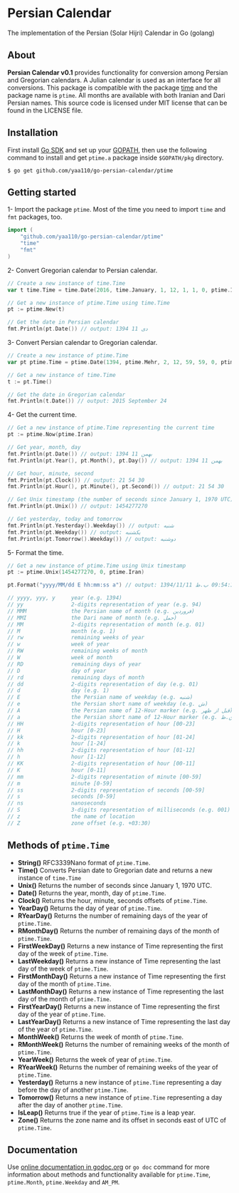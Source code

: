 Persian Calendar
================
The implementation of the Persian (Solar Hijri) Calendar in Go (golang)

## About
**Persian Calendar v0.1** provides functionality for conversion among Persian and Gregorian calendars. A Julian calendar is used as an interface for all conversions. This package is compatible with the package [time](https://golang.org/pkg/time) and the package name is `ptime`. All months are available with both Iranian and Dari Persian names. This source code is licensed under MIT license that can be found in the LICENSE file.

## Installation
First install [Go SDK](https://golang.org/dl) and set up your [GOPATH](http://golang.org/doc/code.html#GOPATH), then use the following command to install and get `ptime.a` package inside `$GOPATH/pkg` directory.

```
$ go get github.com/yaa110/go-persian-calendar/ptime
```

## Getting started
1- Import the package `ptime`. Most of the time you need to import `time` and `fmt` packages, too.

```go
import (
    "github.com/yaa110/go-persian-calendar/ptime"
    "time"
    "fmt"
)
```

2- Convert Gregorian calendar to Persian calendar.

```go
// Create a new instance of time.Time
var t time.Time = time.Date(2016, time.January, 1, 12, 1, 1, 0, ptime.Iran)

// Get a new instance of ptime.Time using time.Time
pt := ptime.New(t)

// Get the date in Persian calendar
fmt.Println(pt.Date()) // output: 1394 دی 11
```

3- Convert Persian calendar to Gregorian calendar.

```go
// Create a new instance of ptime.Time
var pt ptime.Time = ptime.Date(1394, ptime.Mehr, 2, 12, 59, 59, 0, ptime.Iran)

// Get a new instance of time.Time
t := pt.Time()

// Get the date in Gregorian calendar
fmt.Println(t.Date()) // output: 2015 September 24
```

4- Get the current time.

```go
// Get a new instance of ptime.Time representing the current time
pt := ptime.Now(ptime.Iran)

// Get year, month, day
fmt.Println(pt.Date()) // output: 1394 بهمن 11
fmt.Println(pt.Year(), pt.Month(), pt.Day()) // output: 1394 بهمن 11

// Get hour, minute, second
fmt.Println(pt.Clock()) // output: 21 54 30
fmt.Println(pt.Hour(), pt.Minute(), pt.Second()) // output: 21 54 30

// Get Unix timestamp (the number of seconds since January 1, 1970 UTC)
fmt.Println(pt.Unix()) // output: 1454277270

// Get yesterday, today and tomorrow
fmt.Println(pt.Yesterday().Weekday()) // output: شنبه
fmt.Println(pt.Weekday()) // output: یکشنبه
fmt.Println(pt.Tomorrow().Weekday()) // output: دوشنبه
```

5- Format the time.

```go
// Get a new instance of ptime.Time using Unix timestamp
pt := ptime.Unix(1454277270, 0, ptime.Iran)

pt.Format("yyyy/MM/dd E hh:mm:ss a") // output: 1394/11/11 یکشنبه 09:54:30 ب.ظ

// yyyy, yyy, y     year (e.g. 1394)
// yy               2-digits representation of year (e.g. 94)
// MMM              the Persian name of month (e.g. فروردین)
// MMI              the Dari name of month (e.g. حمل)
// MM               2-digits representation of month (e.g. 01)
// M                month (e.g. 1)
// rw               remaining weeks of year
// w                week of year
// RW               remaining weeks of month
// W                week of month
// RD               remaining days of year
// D                day of year
// rd               remaining days of month
// dd               2-digits representation of day (e.g. 01)
// d                day (e.g. 1)
// E                the Persian name of weekday (e.g. شنبه)
// e                the Persian short name of weekday (e.g. ش)
// A                the Persian name of 12-Hour marker (e.g. قبل از ظهر)
// a                the Persian short name of 12-Hour marker (e.g. ق.ظ)
// HH               2-digits representation of hour [00-23]
// H                hour [0-23]
// kk               2-digits representation of hour [01-24]
// k                hour [1-24]
// hh               2-digits representation of hour [01-12]
// h                hour [1-12]
// KK               2-digits representation of hour [00-11]
// K                hour [0-11]
// mm               2-digits representation of minute [00-59]
// m                minute [0-59]
// ss               2-digits representation of seconds [00-59]
// s                seconds [0-59]
// ns               nanoseconds
// S                3-digits representation of milliseconds (e.g. 001)
// z                the name of location
// Z                zone offset (e.g. +03:30)
```

## Methods of `ptime.Time`
- **String()** RFC3339Nano format of `ptime.Time`.
- **Time()** Converts Persian date to Gregorian date and returns a new instance of `time.Time`
- **Unix()** Returns the number of seconds since January 1, 1970 UTC.
- **Date()** Returns the year, month, day of `ptime.Time`.
- **Clock()** Returns the hour, minute, seconds offsets of `ptime.Time`.
- **YearDay()** Returns the day of year of `ptime.Time`.
- **RYearDay()** Returns the number of remaining days of the year of `ptime.Time`.
- **RMonthDay()** Returns the number of remaining days of the month of `ptime.Time`.
- **FirstWeekDay()** Returns a new instance of Time representing the first day of the week of `ptime.Time`.
- **LastWeekday()** Returns a new instance of Time representing the last day of the week of `ptime.Time`.
- **FirstMonthDay()** Returns a new instance of Time representing the first day of the month of `ptime.Time`.
- **LastMonthDay()** Returns a new instance of Time representing the last day of the month of `ptime.Time`.
- **FirstYearDay()** Returns a new instance of Time representing the first day of the year of `ptime.Time`.
- **LastYearDay()** Returns a new instance of Time representing the last day of the year of `ptime.Time`.
- **MonthWeek()** Returns the week of month of `ptime.Time`.
- **RMonthWeek()** Returns the number of remaining weeks of the month of `ptime.Time`.
- **YearWeek()** Returns the week of year of `ptime.Time`.
- **RYearWeek()** Returns the number of remaining weeks of the year of `ptime.Time`.
- **Yesterday()** Returns a new instance of `ptime.Time` representing a day before the day of another `ptime.Time`.
- **Tomorrow()** Returns a new instance of `ptime.Time` representing a day after the day of another `ptime.Time`.
- **IsLeap()** Returns true if the year of `ptime.Time` is a leap year.
- **Zone()** Returns the zone name and its offset in seconds east of UTC of `ptime.Time`.

## Documentation
Use [online documentation in godoc.org](https://godoc.org/github.com/yaa110/go-persian-calendar/ptime) or `go doc` command for more information about methods and functionality available for `ptime.Time`, `ptime.Month`, `ptime.Weekday` and `AM_PM`.